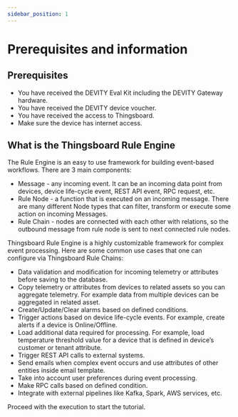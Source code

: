 ```yaml
---
sidebar_position: 1
---
```


# Prerequisites and information

## Prerequisites

- You have received the DEVITY Eval Kit including the DEVITY Gateway hardware.
- You have received the DEVITY device voucher.
- You have received the access to Thingsboard.
- Make sure the device has internet access.

## What is the Thingsboard Rule Engine

The Rule Engine is an easy to use framework for building event-based workflows. There are 3 main components:

- Message - any incoming event. It can be an incoming data point from devices, device life-cycle event, REST API event, RPC request, etc.
- Rule Node - a function that is executed on an incoming message. There are many different Node types that can filter, transform or execute some action on incoming Messages.
- Rule Chain - nodes are connected with each other with relations, so the outbound message from rule node is sent to next connected rule nodes.

Thingsboard Rule Engine is a highly customizable framework for complex event processing. Here are some common use cases that one can configure via Thingsboard Rule Chains:

- Data validation and modification for incoming telemetry or attributes before saving to the database.
- Copy telemetry or attributes from devices to related assets so you can aggregate telemetry. For example data from multiple devices can be aggregated in related asset.
- Create/Update/Clear alarms based on defined conditions.
- Trigger actions based on device life-cycle events. For example, create alerts if a device is Online/Offline.
- Load additional data required for processing. For example, load temperature threshold value for a device that is defined in device’s customer or tenant attribute.
- Trigger REST API calls to external systems.
- Send emails when complex event occurs and use attributes of other entities inside email template.
- Take into account user preferences during event processing.
- Make RPC calls based on defined condition.
- Integrate with external pipelines like Kafka, Spark, AWS services, etc.

Proceed with the execution to start the tutorial.